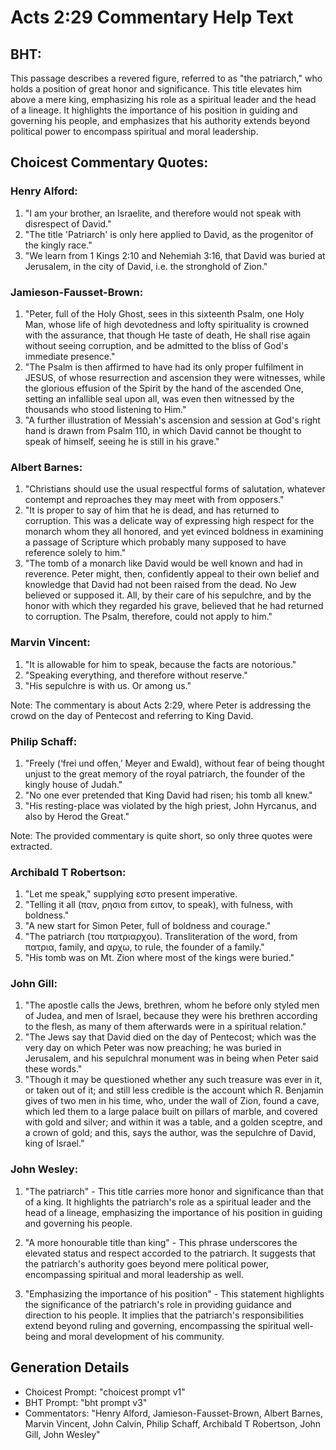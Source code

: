 # Acts 2:29 Commentary Help Text

## BHT:
This passage describes a revered figure, referred to as "the patriarch," who holds a position of great honor and significance. This title elevates him above a mere king, emphasizing his role as a spiritual leader and the head of a lineage. It highlights the importance of his position in guiding and governing his people, and emphasizes that his authority extends beyond political power to encompass spiritual and moral leadership.

## Choicest Commentary Quotes:
### Henry Alford:
1. "I am your brother, an Israelite, and therefore would not speak with disrespect of David."
2. "The title 'Patriarch' is only here applied to David, as the progenitor of the kingly race."
3. "We learn from 1 Kings 2:10 and Nehemiah 3:16, that David was buried at Jerusalem, in the city of David, i.e. the stronghold of Zion."

### Jamieson-Fausset-Brown:
1. "Peter, full of the Holy Ghost, sees in this sixteenth Psalm, one Holy Man, whose life of high devotedness and lofty spirituality is crowned with the assurance, that though He taste of death, He shall rise again without seeing corruption, and be admitted to the bliss of God's immediate presence."
2. "The Psalm is then affirmed to have had its only proper fulfilment in JESUS, of whose resurrection and ascension they were witnesses, while the glorious effusion of the Spirit by the hand of the ascended One, setting an infallible seal upon all, was even then witnessed by the thousands who stood listening to Him."
3. "A further illustration of Messiah's ascension and session at God's right hand is drawn from Psalm 110, in which David cannot be thought to speak of himself, seeing he is still in his grave."

### Albert Barnes:
1. "Christians should use the usual respectful forms of salutation, whatever contempt and reproaches they may meet with from opposers."
2. "It is proper to say of him that he is dead, and has returned to corruption. This was a delicate way of expressing high respect for the monarch whom they all honored, and yet evinced boldness in examining a passage of Scripture which probably many supposed to have reference solely to him."
3. "The tomb of a monarch like David would be well known and had in reverence. Peter might, then, confidently appeal to their own belief and knowledge that David had not been raised from the dead. No Jew believed or supposed it. All, by their care of his sepulchre, and by the honor with which they regarded his grave, believed that he had returned to corruption. The Psalm, therefore, could not apply to him."

### Marvin Vincent:
1. "It is allowable for him to speak, because the facts are notorious."
2. "Speaking everything, and therefore without reserve."
3. "His sepulchre is with us. Or among us."

Note: The commentary is about Acts 2:29, where Peter is addressing the crowd on the day of Pentecost and referring to King David.

### Philip Schaff:
1. "Freely (‘frei und offen,’ Meyer and Ewald), without fear of being thought unjust to the great memory of the royal patriarch, the founder of the kingly house of Judah."
2. "No one ever pretended that King David had risen; his tomb all knew."
3. "His resting-place was violated by the high priest, John Hyrcanus, and also by Herod the Great."

Note: The provided commentary is quite short, so only three quotes were extracted.

### Archibald T Robertson:
1. "Let me speak," supplying εστο present imperative.
2. "Telling it all (παν, ρησια from ειπον, to speak), with fulness, with boldness."
3. "A new start for Simon Peter, full of boldness and courage."
4. "The patriarch (του πατριαρχου). Transliteration of the word, from πατρια, family, and αρχω, to rule, the founder of a family."
5. "His tomb was on Mt. Zion where most of the kings were buried."

### John Gill:
1. "The apostle calls the Jews, brethren, whom he before only styled men of Judea, and men of Israel, because they were his brethren according to the flesh, as many of them afterwards were in a spiritual relation."
2. "The Jews say that David died on the day of Pentecost; which was the very day on which Peter was now preaching; he was buried in Jerusalem, and his sepulchral monument was in being when Peter said these words."
3. "Though it may be questioned whether any such treasure was ever in it, or taken out of it; and still less credible is the account which R. Benjamin gives of two men in his time, who, under the wall of Zion, found a cave, which led them to a large palace built on pillars of marble, and covered with gold and silver; and within it was a table, and a golden sceptre, and a crown of gold; and this, says the author, was the sepulchre of David, king of Israel."

### John Wesley:
1. "The patriarch" - This title carries more honor and significance than that of a king. It highlights the patriarch's role as a spiritual leader and the head of a lineage, emphasizing the importance of his position in guiding and governing his people.

2. "A more honourable title than king" - This phrase underscores the elevated status and respect accorded to the patriarch. It suggests that the patriarch's authority goes beyond mere political power, encompassing spiritual and moral leadership as well.

3. "Emphasizing the importance of his position" - This statement highlights the significance of the patriarch's role in providing guidance and direction to his people. It implies that the patriarch's responsibilities extend beyond ruling and governing, encompassing the spiritual well-being and moral development of his community.


## Generation Details
- Choicest Prompt: "choicest prompt v1"
- BHT Prompt: "bht prompt v3"
- Commentators: "Henry Alford, Jamieson-Fausset-Brown, Albert Barnes, Marvin Vincent, John Calvin, Philip Schaff, Archibald T Robertson, John Gill, John Wesley"
